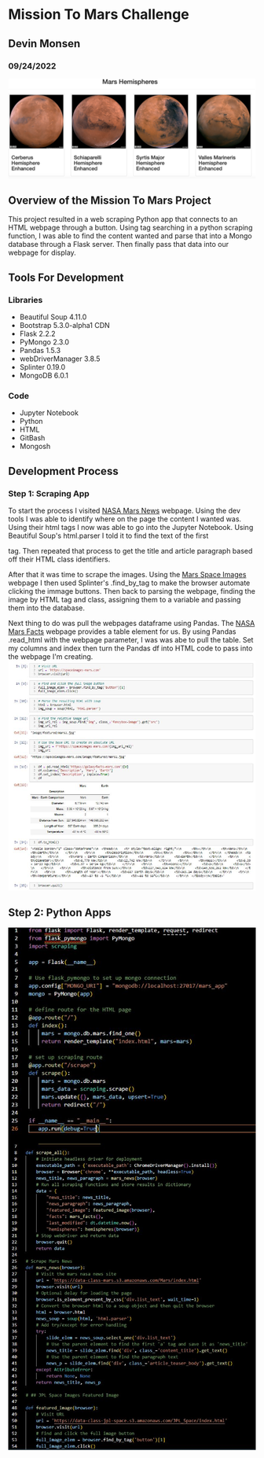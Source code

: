 # Mission To Mars Challenge
## Devin Monsen
### 09/24/2022
![planets](images/planets.png)

## Overview of the Mission To Mars Project ##

This project resulted in a web scraping Python app that connects to an HTML webpage through a button. Using tag searching in a python scraping function, I was able to find the content wanted and parse that into a Mongo database through a Flask server. Then finally pass that data into our webpage for display.

## Tools For Development

### Libraries
-  Beautiful Soup 4.11.0
-  Bootstrap 5.3.0-alpha1 CDN
-  Flask 2.2.2
-  PyMongo 2.3.0
-  Pandas 1.5.3
-  webDriverManager 3.8.5
-  Splinter 0.19.0
-  MongoDB 6.0.1

### Code
- Jupyter Notebook
- Python
- HTML
- GitBash
- Mongosh

## Development Process
### Step 1: Scraping App
To start the process I visited [NASA Mars News](https://mars.nasa.gov/news/?page=0&per_page=40&order=publish_date+desc%2Ccreated_at+desc&search=&category=19%2C165%2C184%2C204&blank_scope=Latest) webpage. Using the dev tools I was able to identify where on the page the content I wanted was. Using their html tags I now was able to go into the Jupyter Notebook. Using Beautiful Soup's html.parser I told it to find the text of the first <div> tag. Then repeated that process to get the title and article paragraph based off their HTML class identifiers. 

  After that it was time to scrape the images. Using the [Mars Space Images](https://spaceimages-mars.com) webpage I then used Splinter's .find_by_tag to make the browser automate clicking the immage buttons. Then back to parsing the webpage, finding the image by HTML tag and class, assigning them to a variable and passing them into the database.

Next thing to do was pull the webpages dataframe using Pandas. The [NASA Mars Facts](https://galaxyfacts-mars.com) webpage provides a table element for us. By using Pandas .read_html with the webpage parameter, I was was abe to pull the table. Set my columns and index then turn the Pandas df into HTML code to pass into the webpage I'm creating. ![scraping](images/scraperipynb.JPG)

## Step 2: Python Apps
<img align="right" src="images/app.JPG">
<img align="right" src="images/scraperpy.JPG">
